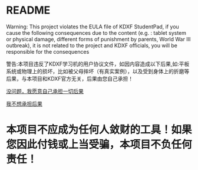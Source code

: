 # README

Warning: This project violates the EULA file of KDXF StudentPad, if you cause the following consequences due to the content (e.g. : tablet system or physical damage, different forms of punishment by parents, World War III outbreak), it is not related to the project and KDXF officials, you will be responsible for the consequences

警告:本项目违反了KDXF学习机的用户协议文件，如因内容造成以下后果,如:平板系统或物理上的损坏，比如被父母摔坏（有真实案例），以及受到身体上的折磨等后果，与本项目和KDXF官方无关，后果由您自己承担！

[没问题，我愿意自己承担一切后果](https://github.com/sdgasdgahj/studentpad-research/blob/main/1.md)

[我不想承担后果](https://cn.bing.com/search?q=%E7%A7%91%E5%A4%A7%E8%AE%AF%E9%A3%9E%E5%AD%A6%E4%B9%A0%E6%9C%BA%E7%A0%B4%E8%A7%A3)

# 本项目不应成为任何人敛财的工具！如果您因此付钱或上当受骗，本项目不负任何责任！
